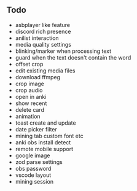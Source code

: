 ## Todo

- asbplayer like feature
- discord rich presence
- anilist interaction
- media quality settings
- blinking/marker when processing text
- guard when the text doesn't contain the word
- offset crop
- edit existing media files
- download ffmpeg
- crop image
- crop audio
- open in anki
- show recent
- delete card
- animation
- toast create and update
- date picker filter
- mining tab custom font etc
- anki obs install detect
- remote mobile support
- google image
- zod parse settings
- obs password
- vscode layout
- mining session
